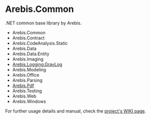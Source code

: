 Arebis.Common
=============

.NET common base library by Arebis.

- Arebis.Common
- Arebis.Contract
- Arebis.CodeAnalysis.Static
- Arebis.Data
- Arebis.Data.Entity
- Arebis.Imaging
- [Arebis.Logging.GrayLog](https://github.com/codetuner/Arebis.Common/blob/master/Documentation/Arebis.Logging.GrayLog/README.md)
- Arebis.Modeling
- Arebis.Office
- Arebis.Parsing
- [Arebis.Pdf](https://github.com/codetuner/Arebis.Common/blob/master/Documentation/Arebis.Pdf/README.md)
- Arebis.Testing
- Arebis.Web
- Arebis.Windows



For further usage details and manual, check the [project's WIKI page](https://github.com/codetuner/Arebis.Common/wiki).